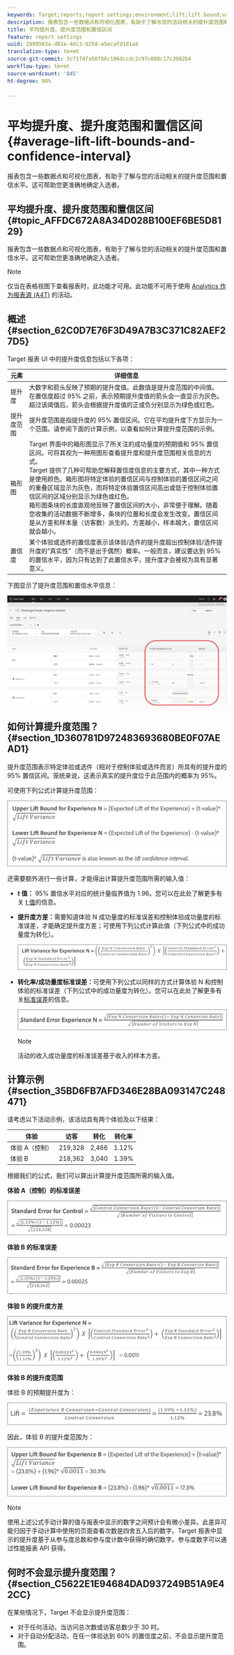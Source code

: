 ```yaml
---
keywords: Target;reports;report settings;environment;lift;lift bound;variance;confidence;control
description: 报表包含一些数据点和可视化图表，有助于了解与您的活动相关的提升度范围和置信水平。这可帮助您更准确地确定入选者。
title: 平均提升度、提升度范围和置信区间
feature: report settings
uuid: 2899503a-d81e-4dc3-b258-a5ecafd1d1a4
translation-type: tm+mt
source-git-commit: 3cf1f4fa56f86c106dccdc2c97c080c17c3982b4
workflow-type: tm+mt
source-wordcount: '845'
ht-degree: 98%

---
```



# 平均提升度、提升度范围和置信区间{#average-lift-lift-bounds-and-confidence-interval}

报表包含一些数据点和可视化图表，有助于了解与您的活动相关的提升度范围和置信水平。这可帮助您更准确地确定入选者。

## 平均提升度、提升度范围和置信区间 {#topic_AFFDC672A8A34D028B100EF6BE5D8129}

报表包含一些数据点和可视化图表，有助于了解与您的活动相关的提升度范围和置信水平。这可帮助您更准确地确定入选者。

>[!NOTE]
>
>仅当在表格视图下查看报表时，此功能才可用。此功能不可用于使用 [Analytics 作为报表源 (A4T)](../../c-integrating-target-with-mac/a4t/a4t.md#concept_7540C8C04259434AB6EE33B09F47A1DE) 的活动。

## 概述 {#section_62C0D7E76F3D49A7B3C371C82AEF27D5}

Target 报表 UI 中的提升度信息包括以下各项：

| 元素 | 详细信息 |
|--- |--- |
| 提升度 | 大数字和箭头反映了预期的提升度值。此数值是提升度范围的中间值。在置信度超过 95% 之前，表示预期提升度值的箭头会一直显示为灰色。超过该阈值后，箭头会根据提升度值的正或负分别显示为绿色或红色。 |
| 提升度范围 | 提升度范围是指提升度的 95% 置信区间。它在平均提升度下方显示为一个范围。请参阅下面的计算示例，以查看如何计算提升度范围的示例。 |
| 箱形图 | Target 界面中的箱形图显示了所关注的成功量度的预期值和 95% 置信区间。可将其视为一种用图形查看提升度和提升度范围相关信息的方式。<br>Target 提供了几种可帮助您解释置信度信息的主要方式，其中一种方式是使用颜色。箱形图将特定体验的置信区间与控制体验的置信区间之间的重叠区域显示为灰色，而将特定体验置信区间高出或低于控制体验置信区间的区域分别显示为绿色或红色。<br>箱形图条块的长度直观地反映了置信区间的大小，非常便于理解。随着您收集的活动数据不断增多，条块的位置和长度会发生改变。置信区间是从方差和样本量（访客数）派生的。方差越小，样本越大，置信区间就会越小。 |
| 置信度 | 某个体验或选件的置信度表示该体验/选件的提升度超出控制体验/选件提升度的“真实性”（而不是出于偶然）概率。一般而言，建议要达到 95% 的置信水平，因为只有达到了此置信水平，提升度才会被视为具有显著意义。 |

下图显示了提升度范围和置信水平信息：

![平均提升度和置信水平报表](/help/c-reports/c-report-settings/assets/lift-screenshot-new.png)

## 如何计算提升度范围？{#section_1D360781D972483693680BE0F07AEAD1}

提升度范围表示特定体验或选件（相对于控制体验或选件而言）所具有的提升度的 95% 置信区间。笼统来说，这表示真实的提升度位于此范围内的概率为 95%。

可使用下列公式计算提升度范围：

![](assets/lift_diagram.png)

还需要额外进行一些计算，才能得出计算提升度范围所需的输入值：

* **t 值：** 95% 置信水平对应的统计量临界值为 1.96。您可以在此处了解更多有关 [t 值](https://en.wikipedia.org/wiki/T-statistic)的信息。
* **提升度方差：**&#x200B;需要知道体验 N 成功量度的标准误差和控制体验成功量度的标准误差，才能确定提升度方差；可使用下列公式计算此值（下列公式中的成功量度为转化）。

   ![](assets/lift_variance.png)

* **转化率/成功量度标准误差：**&#x200B;可使用下列公式以同样的方式计算体验 N 和控制体验的标准误差（下列公式中的成功量度为转化）。您可以在此处了解更多有关[标准误差](https://en.wikipedia.org/wiki/Standard_error)的信息。

   ![](assets/standard_error.png)

   >[!NOTE]
   >
   >活动的收入成功量度的标准误差基于收入的样本方差。

## 计算示例 {#section_35BD6FB7AFD346E28BA093147C248471}

请考虑以下活动示例，该活动具有两个体验及以下结果：

| 体验 | 访客 | 转化 | 转化率 |
|--- |--- |--- |--- |
| 体验 A（控制） | 219,328 | 2,466 | 1.12% |
| 体验 B | 218,362 | 3,040 | 1.39% |

根据我们的公式，我们可以算出计算提升度范围所需的输入值。

**体验 A（控制）的标准误差**

![](assets/standard_error_A.png)

**体验 B 的标准误差**

![](assets/standard_error_B.png)

**体验 B 的提升度方差**

![](assets/lift_variance_B.png)

**体验 B 的提升度范围**

体验 B 的预期提升度为：

![](assets/lift_bounds_B.png)

因此，体验 B 的提升度范围为：

![](assets/lift_bounds_B2.png)

>[!NOTE]
>
>使用上述公式手动计算的值与报表中显示的数字之间预计会有微小差异。此差异可能归因于手动计算中使用的页面查看次数是四舍五入后的数字。Target 报表中显示的提升度基于从参与度总数和参与度计数中获得的确切数字。参与度数字可以通过性能报表 API 获得。

## 何时不会显示提升度范围？{#section_C5622E1E94684DAD937249B51A9E42CC}

在某些情况下，Target 不会显示提升度范围：

* 对于任何活动，当访问总次数或访客总数少于 30 时。
* 对于自动分配活动，在任一体验达到 60% 的置信度之前，不会显示提升度范围。

